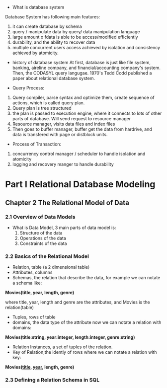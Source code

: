 - What is database system

Database System has following main features:
1. it can create database by schema
2. query / manipulate data by query/ data manipulation language
3. large amount o fdata is able to be access/modified efficiently
4. durability, and the ability to recover data
5. multiple concurrent users access achieved by isolation and consistency achieved by atomicity.

- history of database system
At first, database is just like file system, banking, aireline company, and financial/accounting company's system.
Then, the CODASYL query langugae.
1970's Tedd Codd published a paper about relational database system.

- Query Process:
1. Query compiler, parse syntax and optimize them, create sequence of actions, which is called query plan.
2. Query plan is tree structured
3. the plan is passed to execution engine, where it connects to lots of other parts of database. Will send request to resource manager
4. Resource manager, visits data files and index files
5. Then goes to buffer manager, buffer get the data from hardrive, and data is transfered with page or distblock units.

- Process of Transaction:
1. concurrency control manager / scheduler to handle isolation and atomicity
2. logging and recovery manger to handle durability

# Part I Relational Database Modeling
## Chapter 2 The Relational Model of Data
### 2.1 Overview of Data Models
- What is Data Model, 3 main parts of data model is:
    1. Structure of the data
    2. Operations of the data
    3. Constraints of the data
### 2.2 Basics of the Relational Model
- Relation, table (a 2 dimensional table)
- Attributes, columns
- Schemas, the relation that describe the data, for example we can notate a schema like:

**Movies(title, year, length, genre)**

where title, year, length and genre are the attributes, and Movies is the relation(table)

- Tuples, rows of table
- domains, the data type of the attribute
now we can notate a relation with domains:

**Movies(title:string, year:integer, length:integer, genre:string)**


- Relation Instances, a set of tuples of the relation.
- Key of Relation,the identiy of rows
where we can notate a relation with key:

**Movies(<u>title</u>, <u>year</u>, length, genre)**

### 2.3 Defining a Relation Schema in SQL
   
